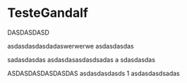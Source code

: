 # TesteGandalf

DASDASDASD

asdasdasdasdadaswerwerwe asdasdasdas

sadasdasdas
asdasdasasdasdsadas
a
sdasdasdas


ASDASDASDASDASDAS
asdasdasdasds
1
asdasdasdsadas

